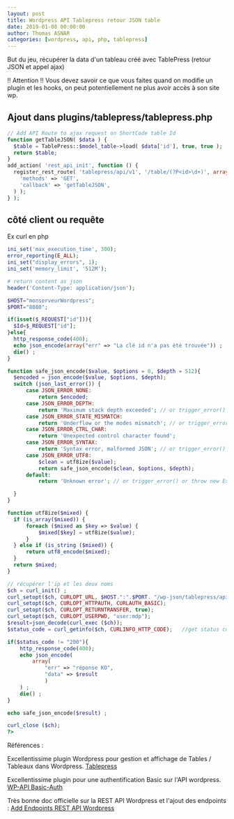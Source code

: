 ```yaml
---
layout: post
title: Wordpress API Tablepress retour JSON table
date: 2019-01-08 00:00:00
author: Thomas ASNAR
categories: [wordpress, api, php, tablepress]
---
```


But du jeu, récupérer la data d'un tableau créé avec TablePress (retour JSON et appel ajax)

!! Attention !! Vous devez savoir ce que vous faites quand on modifie un plugin et les hooks, on peut potentiellement ne plus avoir accès à son site wp.

<!--more-->

## Ajout dans plugins/tablepress/tablepress.php
```php
// Add API Route to ajax request on ShortCode table Id
function getTableJSON( $data ) {
  $table = TablePress::$model_table->load( $data['id'], true, true );
  return $table;
}
add_action( 'rest_api_init', function () {
  register_rest_route( 'tablepress/api/v1', '/table/(?P<id>\d+)', array(
    'methods' => 'GET',
    'callback' => 'getTableJSON',
  ) );
} );
```



## côté client ou requête

Ex curl en php 

```php
ini_set('max_execution_time', 300);
error_reporting(E_ALL);
ini_set("display_errors", 1);
ini_set('memory_limit', '512M');

# return content as json
header('Content-Type: application/json');

$HOST="monserveurWordpress";
$PORT="8080";

if(isset($_REQUEST["id"])){
  $Id=$_REQUEST["id"];
}else{
  http_response_code(400);
  echo json_encode(array("err" => "La clé id n'a pas été trouvée")) ;
  die() ;
}

function safe_json_encode($value, $options = 0, $depth = 512){
  $encoded = json_encode($value, $options, $depth);
  switch (json_last_error()) {
      case JSON_ERROR_NONE:
          return $encoded;
      case JSON_ERROR_DEPTH:
          return 'Maximum stack depth exceeded'; // or trigger_error() or throw new Exception()
      case JSON_ERROR_STATE_MISMATCH:
          return 'Underflow or the modes mismatch'; // or trigger_error() or throw new Exception()
      case JSON_ERROR_CTRL_CHAR:
          return 'Unexpected control character found';
      case JSON_ERROR_SYNTAX:
          return 'Syntax error, malformed JSON'; // or trigger_error() or throw new Exception()
      case JSON_ERROR_UTF8:
          $clean = utf8ize($value);
          return safe_json_encode($clean, $options, $depth);
      default:
          return 'Unknown error'; // or trigger_error() or throw new Exception()

  }
}

function utf8ize($mixed) {
  if (is_array($mixed)) {
      foreach ($mixed as $key => $value) {
          $mixed[$key] = utf8ize($value);
      }
  } else if (is_string ($mixed)) {
      return utf8_encode($mixed);
  }
  return $mixed;
}

// récupérer l'ip et les deux noms
$ch = curl_init() ;
curl_setopt($ch, CURLOPT_URL, $HOST.":".$PORT. "/wp-json/tablepress/api/v1/table/".$Id) ;
curl_setopt($ch, CURLOPT_HTTPAUTH, CURLAUTH_BASIC);
curl_setopt($ch, CURLOPT_RETURNTRANSFER, true); 
curl_setopt($ch, CURLOPT_USERPWD, "user:mdp");
$result=json_decode(curl_exec ($ch));
$status_code = curl_getinfo($ch, CURLINFO_HTTP_CODE);   //get status code

if($status_code != "200"){
    http_response_code(400);
    echo json_encode(
        array(
            "err" => "réponse KO",
            "data" => $result
            )
    ) ;
    die() ;
}

echo safe_json_encode($result) ;

curl_close ($ch);
?>
```

Références :

Excellentissime plugin Wordpress pour gestion et affichage de Tables / Tableaux dans Wordpress.
[Tablepress](https://github.com/TobiasBg/TablePress)

Excellentissime plugin pour une authentification Basic sur l'API wordpress.
[WP-API Basic-Auth](https://github.com/WP-API/Basic-Auth)

Très bonne doc officielle sur la REST API Wordpress et l'ajout des endpoints : [Add Endpoints REST API Wordpress](https://developer.wordpress.org/rest-api/extending-the-rest-api/adding-custom-endpoints/)
